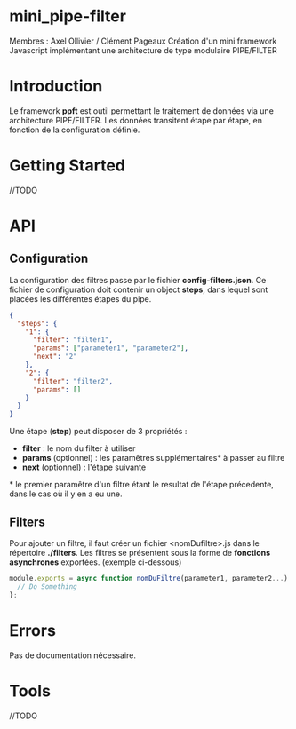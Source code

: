 # mini_pipe-filter

Membres : Axel Ollivier / Clément Pageaux
Création d'un mini framework Javascript implémentant une architecture de type modulaire PIPE/FILTER

# Introduction

Le framework **ppft** est outil permettant le traitement de données via une architecture PIPE/FILTER. Les données transitent étape par étape, en fonction de la configuration définie.

# Getting Started

//TODO

# API

## Configuration

La configuration des filtres passe par le fichier **config-filters.json**.
Ce fichier de configuration doit contenir un object **steps**, dans lequel sont placées les différentes étapes du pipe.

```json
{
  "steps": {
    "1": {
      "filter": "filter1",
      "params": ["parameter1", "parameter2"],
      "next": "2"
    },
    "2": {
      "filter": "filter2",
      "params": []
    }
  }
}
```

Une étape (**step**) peut disposer de 3 propriétés :

- **filter** : le nom du filter à utiliser
- **params** (optionnel) : les paramêtres supplémentaires\* à passer au filtre
- **next** (optionnel) : l'étape suivante

\* le premier paramêtre d'un filtre étant le resultat de l'étape précedente, dans le cas où il y en a eu une.

## Filters

Pour ajouter un filtre, il faut créer un fichier \<nomDufiltre>.js dans le répertoire **./filters**. Les filtres se présentent sous la forme de **fonctions asynchrones** exportées. (exemple ci-dessous)

```js
module.exports = async function nomDuFiltre(parameter1, parameter2...) {
  // Do Something
};
```

# Errors

Pas de documentation nécessaire.

# Tools

//TODO